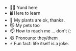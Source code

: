 - 🤘🏻 Yund here
- 🖥️ Here to learn
- 🌱 My plants are ok, thanks.
- 😻 My pets too
- 📫 How to reach me ... don't (:
- 😄 Pronouns: they/them
- ⚡ Fun fact: life itself is a joke.

<!---
YundEmaleth/YundEmaleth is a ✨ special ✨ repository because its `README.md` (this file) appears on your GitHub profile.
You can click the Preview link to take a look at your changes.
--->
